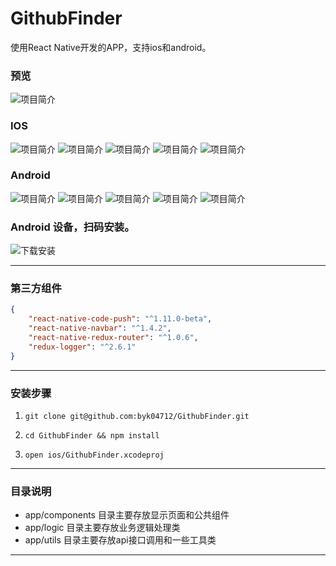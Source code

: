 # GithubFinder
使用React Native开发的APP，支持ios和android。


### 预览

![项目简介](https://github.com/byk04712/GithubFinder/blob/master/screenshot/introduce.gif)

### IOS

![项目简介](https://github.com/byk04712/GithubFinder/blob/master/screenshot/ios1.png)
![项目简介](https://github.com/byk04712/GithubFinder/blob/master/screenshot/ios2.png)
![项目简介](https://github.com/byk04712/GithubFinder/blob/master/screenshot/ios3.png)
![项目简介](https://github.com/byk04712/GithubFinder/blob/master/screenshot/ios4.png)
![项目简介](https://github.com/byk04712/GithubFinder/blob/master/screenshot/ios5.png)


### Android
![项目简介](https://github.com/byk04712/GithubFinder/blob/master/screenshot/android1.png)
![项目简介](https://github.com/byk04712/GithubFinder/blob/master/screenshot/android2.png)
![项目简介](https://github.com/byk04712/GithubFinder/blob/master/screenshot/android3.png)
![项目简介](https://github.com/byk04712/GithubFinder/blob/master/screenshot/android4.png)
![项目简介](https://github.com/byk04712/GithubFinder/blob/master/screenshot/android5.png)



### Android 设备，扫码安装。
![下载安装](https://github.com/byk04712/GithubFinder/blob/master/screenshot/qr.png)



---
### 第三方组件
```json
{    
    "react-native-code-push": "^1.11.0-beta",
    "react-native-navbar": "^1.4.2",
    "react-native-redux-router": "^1.0.6",
    "redux-logger": "^2.6.1"
}
```

---
### 安装步骤

1.  `git clone git@github.com:byk04712/GithubFinder.git`

1.  `cd GithubFinder && npm install`

1.  `open ios/GithubFinder.xcodeproj`






---



### 目录说明
- app/components 目录主要存放显示页面和公共组件
- app/logic 目录主要存放业务逻辑处理类
- app/utils 目录主要存放api接口调用和一些工具类



---




